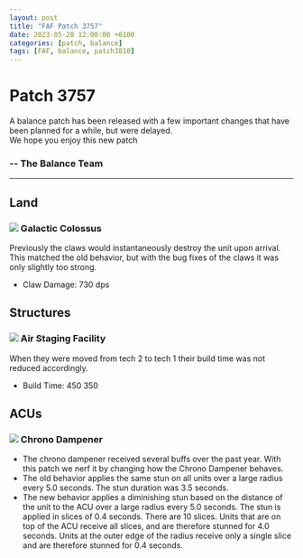 ```yaml
---
layout: post
title: "FAF Patch 3757"
date: 2023-05-20 12:00:00 +0100
categories: [patch, balance]
tags: [FAF, balance, patch3810]
---
```


# Patch 3757

A balance patch has been released with a few important changes that have been planned for a while, but were delayed.  
We hope you enjoy this new patch

### \-- The Balance Team

---

## Land

### ![](/assets/images/units/aeon/land/T4GC.png) Galactic Colossus

Previously the claws would instantaneously destroy the unit upon arrival. This matched the old behavior, but with the bug fixes of the claws it was only slightly too strong.

- Claw Damage: 730 dps

## Structures

### ![](/assets/images/units/cybran/structure/T1AirStaging.png) Air Staging Facility

When they were moved from tech 2 to tech 1 their build time was not reduced accordingly.

- Build Time: 450 350

## ACUs

### ![](/assets/images/Enhancements/aeon/chrono.png) Chrono Dampener

- The chrono dampener received several buffs over the past year. With this patch we nerf it by changing how the Chrono Dampener behaves.
- The old behavior applies the same stun on all units over a large radius every 5.0 seconds. The stun duration was 3.5 seconds.
- The new behavior applies a diminishing stun based on the distance of the unit to the ACU over a large radius every 5.0 seconds. The stun is applied in slices of 0.4 seconds. There are 10 slices. Units that are on top of the ACU receive all slices, and are therefore stunned for 4.0 seconds. Units at the outer edge of the radius receive only a single slice and are therefore stunned for 0.4 seconds.
